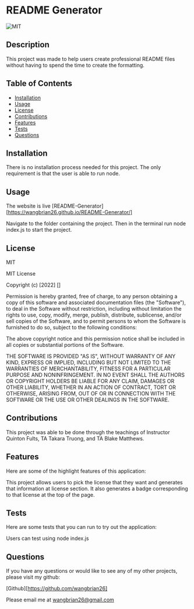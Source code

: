 # README Generator 

![MIT](https://img.shields.io/badge/License%3A-MIT-green)

## Description

This project was made to help users create professional README files without having to spend the time to create the formatting.   

## Table of Contents

- [Installation](#installation)
- [Usage](#usage)
- [License](#license)
- [Contributions](#contributions)
- [Features](#features)
- [Tests](#tests)
- [Questions](#questions)

## Installation

There is no installation process needed for this project. The only requirement is that the user is able to run node.

## Usage

The website is live [README-Generator][https://wangbrian26.github.io/README-Generator/]

Navigate to the folder containing the project. Then in the terminal run node index.js to start the project.

## License 
MIT

MIT License

Copyright (c) [2022] []

Permission is hereby granted, free of charge, to any person obtaining a copy
of this software and associated documentation files (the "Software"), to deal
in the Software without restriction, including without limitation the rights
to use, copy, modify, merge, publish, distribute, sublicense, and/or sell
copies of the Software, and to permit persons to whom the Software is
furnished to do so, subject to the following conditions:

The above copyright notice and this permission notice shall be included in all
copies or substantial portions of the Software.

THE SOFTWARE IS PROVIDED "AS IS", WITHOUT WARRANTY OF ANY KIND, EXPRESS OR
IMPLIED, INCLUDING BUT NOT LIMITED TO THE WARRANTIES OF MERCHANTABILITY,
FITNESS FOR A PARTICULAR PURPOSE AND NONINFRINGEMENT. IN NO EVENT SHALL THE
AUTHORS OR COPYRIGHT HOLDERS BE LIABLE FOR ANY CLAIM, DAMAGES OR OTHER
LIABILITY, WHETHER IN AN ACTION OF CONTRACT, TORT OR OTHERWISE, ARISING FROM,
OUT OF OR IN CONNECTION WITH THE SOFTWARE OR THE USE OR OTHER DEALINGS IN THE
SOFTWARE.
      
## Contributions

This project was able to be done through the teachings of Instructor Quinton Fults, TA Takara Truong, and TA Blake Matthews. 

## Features

Here are some of the highlight features of this application: 

This project allows users to pick the license that they want and generates that information at license section. It also generates a badge corresponding to that license at the top of the page. 

## Tests

Here are some tests that you can run to try out the application:

Users can test using node index.js

## Questions

If you have any questions or would like to see any of my other projects, please visit my github: 

[Github][https://github.com/wangbrian26]

Please email me at wangbrian26@gmail.com
